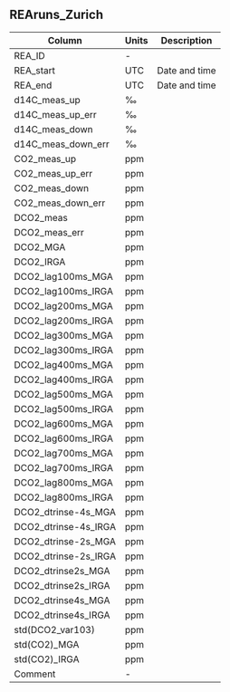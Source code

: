 ## REAruns_Zurich


Column | Units | Description
---- | ---- | ---- 
REA_ID | - | 
REA_start | UTC | Date and time
REA_end | UTC | Date and time
d14C_meas_up | ‰ | 
d14C_meas_up_err | ‰ |
d14C_meas_down | ‰ |
d14C_meas_down_err | ‰ |
CO2_meas_up | ppm |
CO2_meas_up_err | ppm |
CO2_meas_down | ppm |
CO2_meas_down_err | ppm |
DCO2_meas | ppm |
DCO2_meas_err | ppm |
DCO2_MGA | ppm |
DCO2_IRGA | ppm |
DCO2_lag100ms_MGA | ppm |
DCO2_lag100ms_IRGA | ppm |
DCO2_lag200ms_MGA | ppm |
DCO2_lag200ms_IRGA | ppm |
DCO2_lag300ms_MGA | ppm |
DCO2_lag300ms_IRGA | ppm |
DCO2_lag400ms_MGA | ppm |
DCO2_lag400ms_IRGA | ppm |
DCO2_lag500ms_MGA | ppm |
DCO2_lag500ms_IRGA | ppm |
DCO2_lag600ms_MGA | ppm |
DCO2_lag600ms_IRGA | ppm |
DCO2_lag700ms_MGA | ppm |
DCO2_lag700ms_IRGA | ppm |
DCO2_lag800ms_MGA | ppm |
DCO2_lag800ms_IRGA | ppm |
DCO2_dtrinse-4s_MGA | ppm |
DCO2_dtrinse-4s_IRGA | ppm |
DCO2_dtrinse-2s_MGA | ppm |
DCO2_dtrinse-2s_IRGA | ppm |
DCO2_dtrinse2s_MGA | ppm |
DCO2_dtrinse2s_IRGA | ppm |
DCO2_dtrinse4s_MGA | ppm |
DCO2_dtrinse4s_IRGA | ppm |
std(DCO2_var103) | ppm |
std(CO2)_MGA | ppm |
std(CO2)_IRGA | ppm |
Comment | - |

